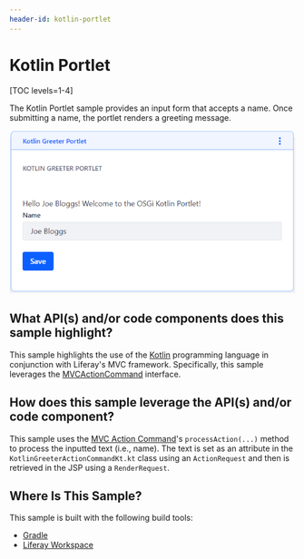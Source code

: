 ```yaml
---
header-id: kotlin-portlet
---
```


# Kotlin Portlet

[TOC levels=1-4]

The Kotlin Portlet sample provides an input form that accepts a name. Once
submitting a name, the portlet renders a greeting message.

![Figure 1: After saving the inputted name, it's displayed as a greeting on the portlet page.](../../../images/kotlin-portlet.png)

## What API(s) and/or code components does this sample highlight?

This sample highlights the use of the [Kotlin](https://kotlinlang.org/)
programming language in conjunction with Liferay's MVC framework.
Specifically, this sample leverages the
[MVCActionCommand](@platform-ref@/7.1-latest/javadocs/portal-kernel/com/liferay/portal/kernel/portlet/bridges/mvc/MVCActionCommand.html)
interface.

## How does this sample leverage the API(s) and/or code component?

This sample uses the
[MVC Action Command](/docs/7-1/tutorials/-/knowledge_base/t/mvc-action-command)'s
`processAction(...)` method to process the inputted text (i.e., name). The text
is set as an attribute in the `KotlinGreeterActionCommandKt.kt` class using an
`ActionRequest` and then is retrieved in the JSP using a `RenderRequest`.

## Where Is This Sample?

This sample is built with the following build tools:

- [Gradle](https://github.com/liferay/liferay-blade-samples/tree/7.1/gradle/apps/kotlin-portlet)
- [Liferay Workspace](https://github.com/liferay/liferay-blade-samples/tree/7.1/liferay-workspace/apps/kotlin-portlet)
